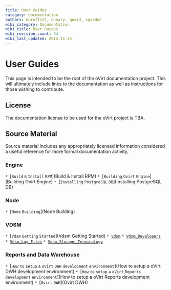 ```yaml
---
title: User Guides
category: documentation
authors: bproffitt, dneary, quaid, sgordon
wiki_category: Documentation
wiki_title: User Guides
wiki_revision_count: 34
wiki_last_updated: 2014-11-25
---
```


# User Guides

This page is intended to be the root of the oVirt documentation project. This will ultimately include links to the documentation as well as instructions for those wishing to contribute.

## License

The documentation license to be used for the oVirt project is TBA.

## Source Material

Source material includes any appropriately licensed information considered a useful reference for more formal documentation activity.

### Engine

`* `[`Build` `&` `Install` `RPM`](Build & Install RPM)
`* `[`Building` `Ovirt` `Engine`](Building Ovirt Engine)
`* `[`Installing` `PostgreSQL` `DB`](Installing PostgreSQL DB)

### Node

`* `[`Node` `Building`](Node Building)

### VDSM

`* `[`Vdsm` `Getting` `Started`](Vdsm Getting Started)
`* `[`Vdsm`](Vdsm)
`* `[`Vdsm_Developers`](Vdsm_Developers)
`* `[`Vdsm_Log_Files`](Vdsm_Log_Files)
`* `[`Vdsm_Storage_Terminology`](Vdsm_Storage_Terminology)

### Reports and Data Warehouse

`* `[`How` `to` `setup` `a` `oVirt` `DWH` `development` `environment`](How to setup a oVirt DWH development environment)
`* `[`How` `to` `setup` `a` `oVirt` `Reports` `development` `environment`](How to setup a oVirt Reports development environment)
`* `[`Ovirt` `DWH`](Ovirt DWH)
